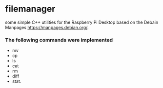 # filemanager
some simple C++ utilities for the Raspberry Pi Desktop based on the Debain Manpages https://manpages.debian.org/.
### The following commands were implemented
* mv
* cp
* ls
* cat
* rm
* diff
* stat.
